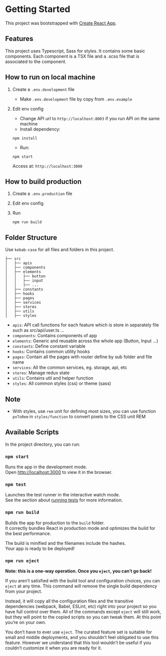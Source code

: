 # Getting Started

This project was bootstrapped with [Create React App](https://github.com/facebook/create-react-app).

## Features

This project uses Typescript, Sass for styles.
It contains some basic components. Each component is a TSX file and a .scss file that is associated to the component.

## How to run on local machine

1. Create a `.env.development` file
    - Make `.env.development` file by copy from `.env.example`
2. Edit env config
    - Change API url to `http://localhost:8003` if you run API on the same machine
    - Install dependency:
    
    ```
    npm install
    ```
    
    - Run:
    
    ```
    npm start
    ```
    
    Access at: `http://localhost:3000`

## How to build production

1. Create a `.env.production` file
2. Edit env config
3. Run
    
    ```
    npm run build
    ```

## Folder Structure

Use `kebab-case` for all files and folders in this project.

```
├── src
│   ├── apis
│   ├── components
│   ├── elements
│   │   ├── button
│   │   ├── input
│   │   ├── ...
│   ├── constants
│   ├── hooks
│   ├── pages
│   ├── services
│   ├── stores
│   ├── utils
│   ├── styles
```

* `apis`: API call functions for each feature which is store in separately file such as src/api/user.ts ...
* `components`: Contains components of app
* `elements`: Generic and reusable across the whole app (Button, Input ...)
* `constants`: Define constant variable
* `hooks`: Contains common utility hooks
* `pages`: Contain all the pages with router define by sub folder and file name
* `services`: All the common services, eg. storage, api, etc
* `stores`: Manage redux state
* `utils`: Contains util and helper function
* `styles`: All common styles (css) or theme (sass)

## Note

* With styles, use `rem` unit for defining most sizes, you can use function `pxToRem` in `styles/function` to convert pixels to the CSS unit REM

## Available Scripts

In the project directory, you can run:

### `npm start`

Runs the app in the development mode.\
Open [http://localhost:3000](http://localhost:3000) to view it in the browser.

### `npm test`

Launches the test runner in the interactive watch mode.\
See the section about [running tests](https://facebook.github.io/create-react-app/docs/running-tests) for more information.

### `npm run build`

Builds the app for production to the `build` folder.\
It correctly bundles React in production mode and optimizes the build for the best performance.

The build is minified and the filenames include the hashes.\
Your app is ready to be deployed!

### `npm run eject`

**Note: this is a one-way operation. Once you `eject`, you can’t go back!**

If you aren’t satisfied with the build tool and configuration choices, you can `eject` at any time. This command will remove the single build dependency from your project.

Instead, it will copy all the configuration files and the transitive dependencies (webpack, Babel, ESLint, etc) right into your project so you have full control over them. All of the commands except `eject` will still work, but they will point to the copied scripts so you can tweak them. At this point you’re on your own.

You don’t have to ever use `eject`. The curated feature set is suitable for small and middle deployments, and you shouldn’t feel obligated to use this feature. However we understand that this tool wouldn’t be useful if you couldn’t customize it when you are ready for it.
